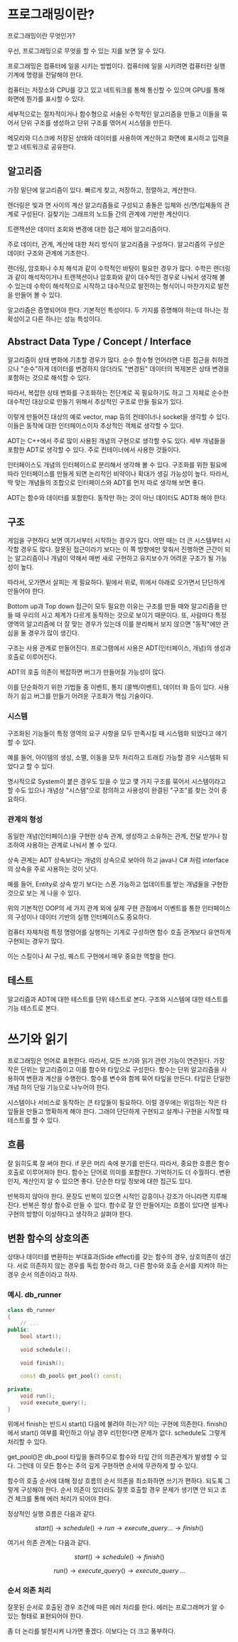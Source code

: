 # 프로그래밍이란?

프로그래밍이란 무엇인가?

우선, 프로그래밍으로 무엇을 할 수 있는 지를 보면 알 수 있다.

프로그래밍은 컴퓨터에 일을 시키는 방법이다.
컴퓨터에 일을 시키려면 컴퓨터란 실행 기계에 명령을 전달해야 한다.

컴퓨터는 저장소와 CPU를 갖고 있고 네트워크를 통해 통신할 수 있으며
GPU를 통해 화면에 뭔가를 표시할 수 있다.

세부적으로는 절차적이거나 함수형으로 서술된 수학적인 알고리즘을
만들고 이들을 묶어서 단위 구조를 생성하고 단위 구조를 엮어서
시스템을 만든다.

메모리와 디스크에 저장된 상태와 데이터를 사용하여 계산하고
화면에 표시하고 입력을 받고 네트워크로 공유한다.

## 알고리즘

가장 밑단에 알고리즘이 있다. 빠르게 찾고, 저장하고, 정렬하고, 계산한다.

렌더링은 빛과 면 사이의 계산 알고리즘들로 구성되고
충돌은 입체와 선/면/입체들의 관계로 구성된다.
길찾기는 그래프의 노드들 간의 관계에 기반한 계산이다.

트랜잭션은 데이터 조회와 변경에 대한 접근 제어 알고리즘이다.

주로 데이터, 관계, 계산에 대한 처리 방식이 알고리즘을 구성하다.
알고리즘의 구성은 데이터 구조와 관계에 기초한다.

렌더링, 암호화나 수치 해석과 같이 수학적인 바탕이 필요한 경우가 많다.
수학은 렌더링과 같이 해석적이거나 트랜잭션이나 암호화와 같이 대수적인 경우로
나눠서 생각해 볼 수 있는데 수학이 해석적으로 시작하고 대수적으로
발전하는 형식이니 마찬가지로 발전을 만들어 볼 수 있다.

알고리즘은 증명되어야 한다. 기본적인 특성이다. 두 가지를 증명해야 하는데
하나는 정확성이고 다른 하나는 성능 특성이다.

## Abstract Data Type / Concept / Interface

알고리즘이 상태 변화에 기초할 경우가 많다. 순수 함수형 언어라면
다른 접근을 취하겠으나 "순수"하게 데이터를 변경하지 않더라도
"변경된" 데이터의 복제본은 상태 변경을 포함하는 것으로 해석할 수 있다.

따라서, 복잡한 상태 변화를 구조화하는 전단계로 꼭 필요하기도 하고
그 자체로 순수한 대수적인 대상으로 만들기 위해서 추상적인
구조로 만들 필요가 있다.

이렇게 만들어진 대상의 예로 vector, map 등의 컨테이너나 socket을 생각할 수 있다.
이들은 동작에 대한 인터페이스이자 추상적인 객체로 생각할 수 있다.

ADT는 C++에서 주로 많이 사용된 개념의 구현으로 생각할 수도 있다.
세부 개념들을 포함한 ADT로 생각할 수 있다. 주로 컨테이너에서 사용한 것들이다.

인터페이스도 개념의 인터페이스로 분리해서 생각해 볼 수 있다.
구조화를 위한 필요에 따라 인터페이스를 만들게 되면 논리적인 비약이나
확대가 생길 가능성이 높다. 따라서, 딱 맞는 개념들의 조합으로
인터페이스와 ADT를 먼저 따로 생각해 보면 좋다.

ADT는 함수와 데이터를 포함한다. 동작만 하는 것이 아닌 데이터도
ADT화 해야 한다.

## 구조

게임을 구현하다 보면 여기서부터 시작하는 경우가 많다. 어떤 때는
더 큰 시스템부터 시작할 경우도 많다. 잘못된 접근이라기 보다는
이 쪽 방향에만 맞춰서 진행하면 근간이 되는 알고리즘이나 개념이
약해서 매번 새로 구현하고 유지보수가 어려운 구조가 될 가능성이 높다.

따라서, 오가면서 살피는 게 필요하다. 밑에서 위로, 위에서 아래로
오가면서 단단하게 만들어야 한다.

Bottom up과 Top down 접근이 모두 필요한 이유는 구조를 만들 때와
알고리즘을 만들 때 우리의 사고 체계가 다르게 동작하는 것으로 보이기 때문이다.
또, 사람마다 특정 영역의 알고리즘에 더 잘 맞는 경우가 있는데
이를 분리해서 보지 않으면 "동작"에만 관심을 둘 경우가 많이 생긴다.

구조는 사용 관계로 만들어진다. 프로그램에서 사용은
ADT(인터페이스, 개념)의 생성과 호출로 이루어진다.

ADT의 호출 의존이 복잡하면 버그가 만들어질 가능성이 많다.

이를 단순화하기 위한 기법들 중 이벤트, 통지 (콜백/이벤트), 데이터 화
등이 있다. 사용하기 쉽고 버그를 만들기 어려운 구조화가 핵심 기술이다.

### 시스템

구조화된 기능들이 특정 영역의 요구 사항을 모두 만족시킬 때
시스템화 되었다고 얘기할 수 있다.

예를 들어, 아이템의 생성, 소멸, 이동을 모두 처리하고 트래킹 가능할 경우
시스템화 되었다고 할 수 있다.

명시적으로 System이 붙은 경우도 있을 수 있고 몇 가지 구조를 묶어서
시스템이라고 할 수도 있으나 개념상 "시스템"으로 정의하고
사용성이 완결된 "구조"를 찾는 것이 중요하다.

### 관계의 형성

동일한 개념(인터페이스)을 구현한 상속 관계, 생성하고 소유하는 관계,
전달 받거나 참조하여 사용하는 관계로 나눠서 볼 수 있다.

상속 관계는 ADT 상속보다는 개념의 상속으로 보아야 하고
java나 C# 처럼 interface의 상속을 주로 사용하는 것이 낫다.

예를 들어, Entity로 상속 받기 보다는 스폰 가능하고 업데이트를 받는
개념들을 구현한 것으로 보는 게 나을 수 있다.

위의 기본적인 OOP의 세 가지 관계 외에 실제 구현 관점에서
이벤트를 통한 인터페이스의 구성이나 데이터 기반의 실행 인터페이스도 중요하다.

컴퓨터 자체처럼 특정 명령어를 실행하는 기계로 구성하면
함수 호출 관계보다 유연하게 구현되는 경우가 많다.

이는 스킬이나 AI 구성, 퀘스트 구현에서 매우 중요한 역할을 한다.

## 테스트

알고리즘과 ADT에 대한 테스트를 단위 테스트로 본다.
구조와 시스템에 대한 테스트를 기능 테스트로 본다.



# 쓰기와 읽기 

프로그래밍은 언어로 표현한다. 따라서, 모든 쓰기와 읽기 관련 기능이 연관된다. 가장 작은 단위는 알고리즘이고 이를 함수와 타잎으로 구성한다. 함수는 단위 알고리즘을 사용하여 변환과 계산을 수행한다. 함수를 변수와 함께 묶어 타잎을 만든다. 타잎은 단일한 개념 하의 단일 기능으로 나누어야 한다. 

시스템이나 서비스로 동작하는 큰 타잎들이 필요하다. 이럴 경우에는 위임하는 작은 타잎들을 만들고 명확하게 해야 한다. 그래야 단단하게 구현되고 설계나 구현을 시작할 때 테스트를 할 수 있다. 

## 흐름 

잘 읽히도록 잘 써야 한다.  if 문은 머리 속에 분기를 만든다.  따라서, 중요한 흐름은 함수 호출로 이루어져야 한다.  함수는 단어로 의미를 포함한다. 기억하기도 더 수월하다. 변환인지, 계산인지 알 수 있으면 좋다.  단순한 타잎 정보에 대한 접근도 있다. 

반복하지 않아야 한다. 문장도 반복이 있으면 시적인 감흥이나 강조가 아니라면 지루해진다. 반복은 항상 함수로 만들 수 있다. 함수로 잘 안 만들어지는 흐름이 있다면 설계나 구현의 방향이 이상하다고 생각하고 살펴야 한다. 

## 변환 함수의 상호의존 

상태나 데이터를 변환하는 부대효과(Side effect)를 갖는 함수의 경우, 상호의존이 생긴다. 서로 의존하지 않는 경우를 독립 함수라 하고, 다른 함수와 호출 순서를 지켜야 하는 경우 순서 의존이라고 하자. 

### 예시. db_runner 

```c++
class db_runner 
{
    // ... 
public: 
    bool start(); 
    
    void schedule(); 
    
    void finish(); 
    
    const db_pool& get_pool() const; 
    
private; 
    void run();
    void execute_query();
}
```

위에서 finish는 반드시 start() 다음에 불려야 하는가? 이는 구현에 의존한다. finish()에서 start() 여부를 확인하고 아닐 경우 리턴한다면 문제가 없다. schedule도 그렇게 처리할 수 있다. 

get_pool()은 db_pool 타잎을 돌려주므로 함수와 타잎 간의 의존관계가 발생할 수 있다. 그런데 이 모든 함수는 주의 깊게 구현하면 순서에 무관하게 할 수 있다. 

함수의 호출 순서에 대해 정상 흐름의 순서 의존을 최소화하면 쓰기가 편하다. 되도록 그렇게 구성해야 한다. 순서 의존이 있더라도 잘못 호출할 경우 문제가 생기면 안 되고 조건 체크를 통해 에러 처리가 되어야 한다. 

정상적인 실행 흐름은 다음과 같다. 

$$ start() \rightarrow schedule() \rightarrow run \rightarrow execute\_query ... \rightarrow finish() $$

여기서 의존 관계는 다음과 같다. 

$$ start() \rightarrow schedule() \rightarrow finish() $$

$$ run() \rightarrow execute\_query() \rightarrow execute\_query \, ... $$ 



### 순서 의존 처리 

잘못된 순서로 호출된 경우 조건에 따른 에러 처리를 한다. 에러는 프로그래머가 알 수 있는 형태로 표현되어야 한다. 

좀 더 논리를 발전시켜 나가면 좋겠다. 이보다는 더 크고 풍부하다. 



















